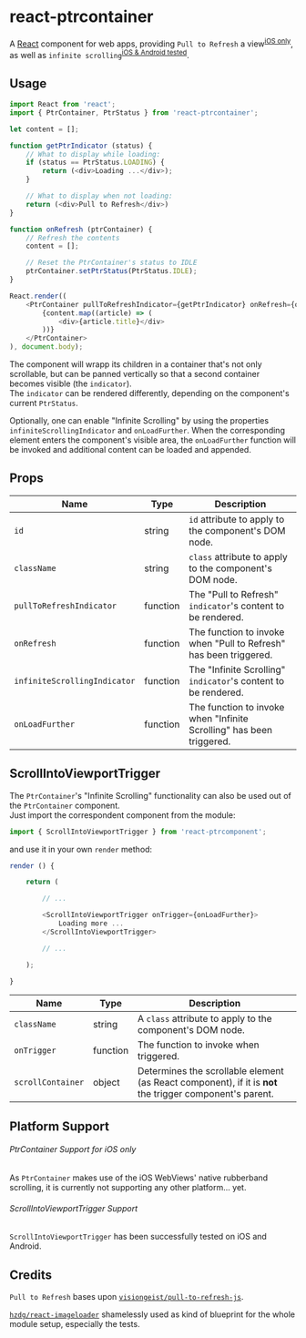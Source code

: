 # react-ptrcontainer

A [React](http://facebook.github.io/react/) component for web apps, providing `Pull to Refresh` a view<sup>[iOS only](#ptrcontainer-support-for-ios-only)</sup>, as well as `infinite scrolling`<sup>[iOS & Android tested](#scrollintoviewporttrigger-support)</sup>.

## Usage

```JavaScript
import React from 'react';
import { PtrContainer, PtrStatus } from 'react-ptrcontainer';

let content = [];

function getPtrIndicator (status) {
    // What to display while loading:
    if (status == PtrStatus.LOADING) {
        return (<div>Loading ...</div>);
    }

    // What to display when not loading:
    return (<div>Pull to Refresh</div>)
}

function onRefresh (ptrContainer) {
    // Refresh the contents
    content = [];

    // Reset the PtrContainer's status to IDLE
    ptrContainer.setPtrStatus(PtrStatus.IDLE);
}

React.render((
    <PtrContainer pullToRefreshIndicator={getPtrIndicator} onRefresh={onRefresh}>
        {content.map((article) => (
            <div>{article.title}</div>
        ))}
    </PtrContainer>
), document.body);
```

The component will wrapp its children in a container that's not only scrollable, but can be panned vertically so that a second container becomes visible (the `indicator`).  
The `indicator` can be rendered differently, depending on the component's current `PtrStatus`.

Optionally, one can enable "Infinite Scrolling" by using the properties `infiniteScrollingIndicator` and `onLoadFurther`. When the corresponding element enters the component's visible area, the `onLoadFurther` function will be invoked and additional content can be loaded and appended.

## Props

Name                         | Type     | Description
-----------------------------|----------|------------
`id`                         | string   | `id` attribute to apply to the component's DOM node.
`className`                  | string   | `class` attribute to apply to the component's DOM node.
`pullToRefreshIndicator`     | function | The "Pull to Refresh" `indicator`'s content to be rendered.
`onRefresh`                  | function | The function to invoke when "Pull to Refresh" has been triggered.
`infiniteScrollingIndicator` | function | The "Infinite Scrolling" `indicator`'s content to be rendered.
`onLoadFurther`              | function | The function to invoke when "Infinite Scrolling" has been triggered.

## ScrollIntoViewportTrigger

The `PtrContainer`'s "Infinite Scrolling" functionality can also be used out of the `PtrContainer` component.  
Just import the correspondent component from the module:

```JavaScript
import { ScrollIntoViewportTrigger } from 'react-ptrcomponent';
```

and use it in your own `render` method:

```JavaScript
render () {

    return (

        // ...

        <ScrollIntoViewportTrigger onTrigger={onLoadFurther}>
            Loading more ...
        </ScrollIntoViewportTrigger>

        // ...

    );

}
```

Name              | Type     | Description
------------------|----------|------------
`className`       | string   | A `class` attribute to apply to the component's DOM node.
`onTrigger`       | function | The function to invoke when triggered.
`scrollContainer` | object   | Determines the scrollable element (as React component), if it is **not** the trigger component's parent.

## Platform Support

###### PtrContainer Support for iOS only

As `PtrContainer` makes use of the iOS WebViews' native rubberband scrolling, it is currently not supporting any other platform... yet.

###### ScrollIntoViewportTrigger Support

`ScrollIntoViewportTrigger` has been successfully tested on iOS and Android.

## Credits

`Pull to Refresh` bases upon [`visiongeist/pull-to-refresh-js`](https://github.com/visiongeist/pull-to-refresh-js).

[`hzdg/react-imageloader`](https://github.com/hzdg/react-imageloader) shamelessly used as kind of blueprint for the whole module setup, especially the tests.
